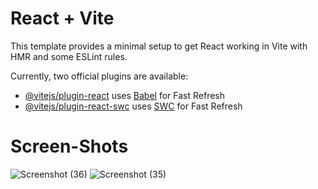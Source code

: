 # React + Vite

This template provides a minimal setup to get React working in Vite with HMR and some ESLint rules.

Currently, two official plugins are available:

- [@vitejs/plugin-react](https://github.com/vitejs/vite-plugin-react/blob/main/packages/plugin-react/README.md) uses [Babel](https://babeljs.io/) for Fast Refresh
- [@vitejs/plugin-react-swc](https://github.com/vitejs/vite-plugin-react-swc) uses [SWC](https://swc.rs/) for Fast Refresh

# Screen-Shots
![Screenshot (36)](https://github.com/user-attachments/assets/b4d297ac-bb28-48d1-a712-e2ba76810273)
![Screenshot (35)](https://github.com/user-attachments/assets/3edeb442-a8f0-4c8a-913c-393aceddec66)
